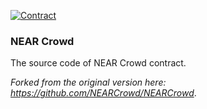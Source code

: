 [![Contract](https://github.com/binary-star-near/nearcrowd-contract/actions/workflows/main.yml/badge.svg?event=push)](https://github.com/binary-star-near/nearcrowd-contract)

### NEAR Crowd

The source code of NEAR Crowd contract.

_Forked from the original version here: https://github.com/NEARCrowd/NEARCrowd_.
